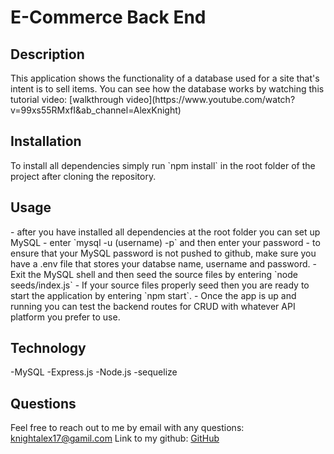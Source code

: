 <h1 id='title'> E-Commerce Back End </h1>

<h2 id='description'> Description </h2>
This application shows the functionality of a database used for a site that's intent is to sell items. You can see how the database works by watching this tutorial video:
[walkthrough video](https://www.youtube.com/watch?v=99xs55RMxfI&ab_channel=AlexKnight)

<h2 id='installation'> Installation </h2>
To install all dependencies simply run `npm install` in the root folder of the project after cloning the repository.

<h2 id='usage'> Usage </h2>
- after you have installed all dependencies at the root folder you can set up MySQL
- enter `mysql -u (username) -p` and then enter your password
- to ensure that your MySQL password is not pushed to github, make sure you have a .env file that stores your databse name, username and password.
- Exit the MySQL shell and then seed the source files by entering `node seeds/index.js` 
- If your source files properly seed then you are ready to start the application by entering `npm start`. 
- Once the app is up and running you can test the backend routes for CRUD with whatever API platform you prefer to use. 

<h2 id='technology'> Technology </h2>
-MySQL
-Express.js
-Node.js
-sequelize

<h2 id='questions'> Questions </h2>

Feel free to reach out to me by email with any questions: knightalex17@gamil.com
Link to my github: [GitHub](https://github.com/Alknight17)
